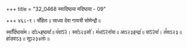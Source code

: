 +++
title = "32_0468 स्वादिष्ठया मदिष्ठया - 09"

+++
४६८-९। सँहितः॥ साध्या देवा गायत्री सोमेन्द्रौ॥

स्वा꣤꣯दि꣥ष्ठया꣯म। दा꣤ऽ५इष्ठया꣤॥ प꣢वाऽ᳒२᳒। स्वा꣡ऽ२३सो꣢। म꣡धाऽ᳒२᳒रा꣡या॥ आऽ२३इन्द्रा꣢॥ याऽ᳒२᳒पा꣡। त꣪वाऽ२३॥ हा꣢उवाऽ३॥ सूऽ२३४ताः꣥॥